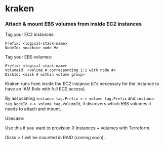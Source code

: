# kraken

### Attach & mount EBS volumes from inside EC2 instances

Tag your EC2 instances:

```
Prefix: <logical-stack-name>
NodeId: <machine node #>
```

Tag your EBS volumes:

```
Prefix: <logical-stack-name>
VolumeId: <volume # corresponding 1:1 with node #>
DiskId: <disk # within volume group>
```

Kraken runs from inside the EC2 instance (it's necessary for the instance to have an IAM Role with full EC2 access). 

By associating `instance tag.Prefix <-> volume tag.Prefix` and `instance tag.NodeId <-> volume tag.VolumeId`, it discovers which EBS volumes it needs to attach and mount.

Usecase:

Use this if you want to provision X instances + volumes with Terraform.

Disks > 1 will be mounted in RAID (coming soon).